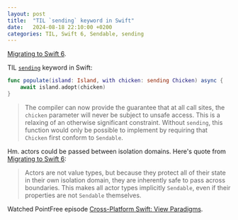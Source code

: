 ```yaml
---
layout: post
title:  "TIL `sending` keyword in Swift"
date:   2024-08-18 22:10:00 +0200
categories: TIL, Swift 6, Sendable, sending
---
```

[Migrating to Swift 6](https://www.swift.org/migration/documentation/migrationguide/).

TIL [`sending`](https://github.com/swiftlang/swift-evolution/blob/main/proposals/0430-transferring-parameters-and-results.md) keyword in Swift:

```swift
func populate(island: Island, with chicken: sending Chicken) async {
    await island.adopt(chicken)
}
```

> The compiler can now provide the guarantee that at all call sites, the `chicken` parameter will never be subject to unsafe access. This is a relaxing of an otherwise significant constraint. Without `sending`, this function would only be possible to implement by requiring that `Chicken` first conform to `Sendable`.


Hm. actors could be passed between isolation domains. Here's quote from [Migrating to Swift 6](https://www.swift.org/migration/documentation/migrationguide/):

> Actors are not value types, but because they protect all of their state in their own isolation domain, they are inherently safe to pass across boundaries. This makes all actor types implicitly `Sendable`, even if their properties are not `Sendable` themselves.

Watched PointFree episode [Cross-Platform Swift: View Paradigms](https://www.pointfree.co/episodes/ep290-cross-platform-swift-view-paradigms).
